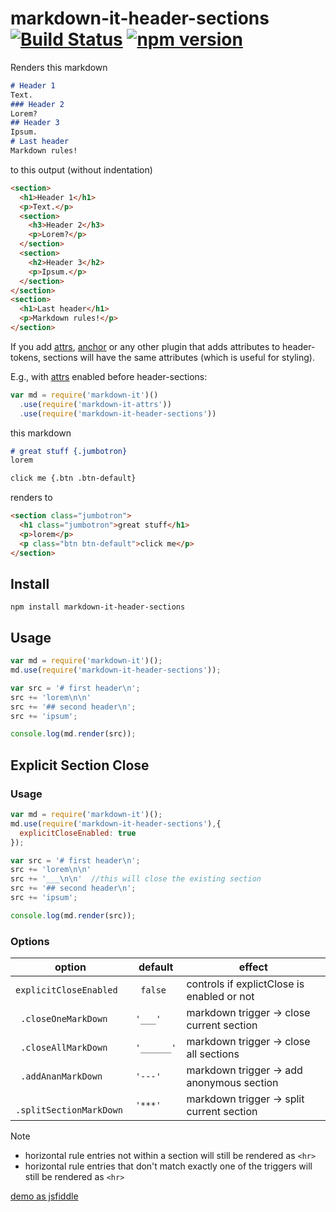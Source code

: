 # markdown-it-header-sections [![Build Status](https://travis-ci.org/arve0/markdown-it-header-sections.svg)](https://travis-ci.org/arve0/markdown-it-header-sections) [![npm version](https://badge.fury.io/js/markdown-it-header-sections.svg)](http://badge.fury.io/js/markdown-it-header-sections)


Renders this markdown
```md
# Header 1
Text.
### Header 2
Lorem?
## Header 3
Ipsum.
# Last header
Markdown rules!
```

to this output (without indentation)
```html
<section>
  <h1>Header 1</h1>
  <p>Text.</p>
  <section>
    <h3>Header 2</h3>
    <p>Lorem?</p>
  </section>
  <section>
    <h2>Header 3</h2>
    <p>Ipsum.</p>
  </section>
</section>
<section>
  <h1>Last header</h1>
  <p>Markdown rules!</p>
</section>
```

If you add [attrs], [anchor] or any other plugin that adds attributes to header-tokens, sections will have the same attributes (which is useful for styling).

E.g., with [attrs] enabled before header-sections:

```js
var md = require('markdown-it')()
  .use(require('markdown-it-attrs'))
  .use(require('markdown-it-header-sections'))
```

this markdown
```md
# great stuff {.jumbotron}
lorem

click me {.btn .btn-default}
```

renders to
```md
<section class="jumbotron">
  <h1 class="jumbotron">great stuff</h1>
  <p>lorem</p>
  <p class="btn btn-default">click me</p>
</section>
```

## Install
```
npm install markdown-it-header-sections
```

## Usage
```js
var md = require('markdown-it')();
md.use(require('markdown-it-header-sections'));

var src = '# first header\n';
src += 'lorem\n\n'
src += '## second header\n';
src += 'ipsum';

console.log(md.render(src));
```

## Explicit Section Close
### Usage
```js
var md = require('markdown-it')();
md.use(require('markdown-it-header-sections'),{
  explicitCloseEnabled: true
});

var src = '# first header\n';
src += 'lorem\n\n'
src += '___\n\n'  //this will close the existing section
src += '## second header\n';
src += 'ipsum';

console.log(md.render(src));

```

### Options
| option                   | default    | effect                                     |
|--------------------------|------------|--------------------------------------------|
| `explicitCloseEnabled`   | ` false`   | controls if explictClose is enabled or not |
| ` .closeOneMarkDown`     | `'___'`    | markdown trigger -> close current section  |
| ` .closeAllMarkDown`     | `'______'` | markdown trigger -> close all sections     |
| ` .addAnanMarkDown`      | `'---'`    | markdown trigger -> add anonymous section  |
| ` .splitSectionMarkDown` | `'***'`    | markdown trigger -> split current section  |

> [!NOTE]
> * horizontal rule entries not within a section will still be rendered as `<hr>`
> * horizontal rule entries that don't match exactly one of the triggers will still be rendered as `<hr>`

[demo as jsfiddle](https://jsfiddle.net/arve0/5dn54cow/1/)


[attrs]: https://github.com/arve0/markdown-it-attrs
[anchor]: https://github.com/valeriangalliat/markdown-it-anchor
